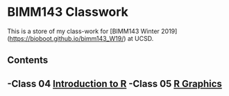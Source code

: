 # BIMM143 Classwork

This is a store of my class-work for [BIMM143 Winter 2019] (https://bioboot.github.io/bimm143_W19/) at UCSD.

## Contents  
-Class 04 [Introduction to R]()
-Class 05 [R Graphics](https://github.com/s5sarkar/bimm143/blob/master/lec%205%20R/Lecture5.md)
-
